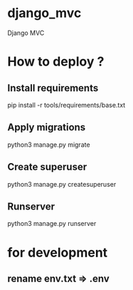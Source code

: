 # django_mvc

Django MVC

# How to deploy ?

## Install requirements

pip install -r tools/requirements/base.txt

## Apply migrations

python3 manage.py migrate

## Create superuser

python3 manage.py createsuperuser

## Runserver

python3 manage.py runserver

# for development

## rename env.txt => .env
